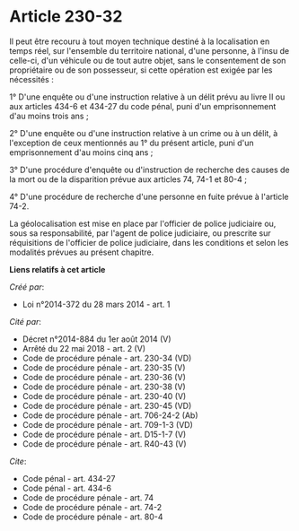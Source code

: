 # Article 230-32

Il peut être recouru à tout moyen technique destiné à la localisation en temps réel, sur l'ensemble du territoire national,
d'une personne, à l'insu de celle-ci, d'un véhicule ou de tout autre objet, sans le consentement de son propriétaire ou de
son possesseur, si cette opération est exigée par les nécessités : 

1° D'une enquête ou d'une instruction relative à un délit prévu au livre II ou aux articles 434-6 et 434-27 du code pénal,
puni d'un emprisonnement d'au moins trois ans ; 

2° D'une enquête ou d'une instruction relative à un crime ou à un délit, à l'exception de ceux mentionnés au 1° du présent
article, puni d'un emprisonnement d'au moins cinq ans ; 

3° D'une procédure d'enquête ou d'instruction de recherche des causes de la mort ou de la disparition prévue aux articles 74,
74-1 et 80-4 ; 

4° D'une procédure de recherche d'une personne en fuite prévue à l'article 74-2.

La géolocalisation est mise en place par l'officier de police judiciaire ou, sous sa responsabilité, par l'agent de police
judiciaire, ou prescrite sur réquisitions de l'officier de police judiciaire, dans les conditions et selon les modalités
prévues au présent chapitre.

**Liens relatifs à cet article**

_Créé par_:

  - Loi n°2014-372 du 28 mars 2014 - art. 1

_Cité par_:

  - Décret n°2014-884 du 1er août 2014 (V)
  - Arrêté du 22 mai 2018 - art. 2 (V)
  - Code de procédure pénale - art. 230-34 (VD)
  - Code de procédure pénale - art. 230-35 (V)
  - Code de procédure pénale - art. 230-36 (V)
  - Code de procédure pénale - art. 230-38 (V)
  - Code de procédure pénale - art. 230-40 (V)
  - Code de procédure pénale - art. 230-45 (VD)
  - Code de procédure pénale - art. 706-24-2 (Ab)
  - Code de procédure pénale - art. 709-1-3 (VD)
  - Code de procédure pénale - art. D15-1-7 (V)
  - Code de procédure pénale - art. R40-43 (V)

_Cite_:

  - Code pénal - art. 434-27
  - Code pénal - art. 434-6
  - Code de procédure pénale - art. 74
  - Code de procédure pénale - art. 74-2
  - Code de procédure pénale - art. 80-4
